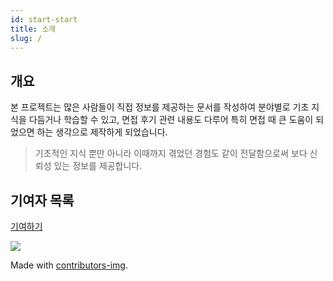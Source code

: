 ```yaml
---
id: start-start
title: 소개
slug: /
---
```


## 개요

본 프로젝트는 많은 사람들이 직접 정보를 제공하는 문서를 작성하여 분야별로 기초 지식을 다듬거나 학습할 수 있고, 면접 후기 관련 내용도 다루어 특히 면접 때 큰 도움이 되었으면 하는 생각으로 제작하게 되었습니다.

> 기초적인 지식 뿐만 아니라 이때까지 겪었던 경험도 같이 전달함으로써 보다 신뢰성 있는 정보를 제공합니다.

## 기여자 목록

[기여하기](https://sh031224.github.io/ask-for-information/blog)

<a href="https://github.com/Sh031224/ask-for-information/graphs/contributors">
  <img src="https://contrib.rocks/image?repo=Sh031224/ask-for-information" />
</a>

Made with [contributors-img](https://contrib.rocks).
